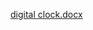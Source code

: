 [digital clock.docx](https://github.com/harithakalle/stepin_Digital-Clock/files/7122325/digital.clock.docx)
